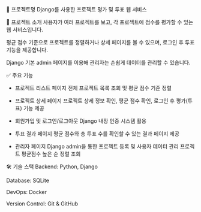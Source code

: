 📄 프로젝트명
Django를 사용한 프로젝트 평가 및 투표 웹 서비스

🚀 프로젝트 소개
사용자가 여러 프로젝트를 보고, 각 프로젝트에 점수를 평가할 수 있는 웹 서비스입니다.

평균 점수 기준으로 프로젝트를 정렬하거나 상세 페이지를 볼 수 있으며, 로그인 후 투표 기능을 제공합니다.

Django 기본 admin 페이지를 이용해 관리자는 손쉽게 데이터를 관리할 수 있습니다.

✅ 주요 기능
- 프로젝트 리스트 페이지
전체 프로젝트 목록 조회 및 평균 점수 기준 정렬

- 프로젝트 상세 페이지
프로젝트 상세 정보 확인, 평균 점수 확인, 로그인 후 평가(투표) 기능 제공

- 회원가입 및 로그인/로그아웃
Django 내장 인증 시스템 활용

- 투표 결과 페이지
평균 점수와 총 투표 수를 확인할 수 있는 결과 페이지 제공

- 관리자 페이지
Django admin을 통한 프로젝트 등록 및 사용자 데이터 관리
프로젝트 평균점수 높은 순 정렬 조회

🛠️ 기술 스택
Backend: Python, Django

Database: SQLite

DevOps: Docker

Version Control: Git & GitHub

